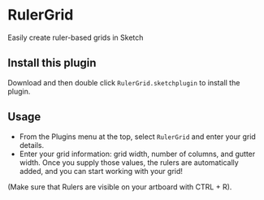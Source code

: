 RulerGrid
=========

Easily create ruler-based grids in Sketch

## Install this plugin

Download and then double click `RulerGrid.sketchplugin` to install the plugin.

## Usage

- From the Plugins menu at the top, select `RulerGrid` and enter your grid details.
- Enter your grid information: grid width, number of columns, and gutter width. Once you supply those values, the rulers are automatically added, and you can start working with your grid!


(Make sure that Rulers are visible on your artboard with ﻿CTRL + R﻿).
